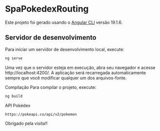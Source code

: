 # SpaPokedexRouting

Este projeto foi gerado usando o [Angular CLI](https://github.com/angular/angular-cli) versão 19.1.6.

## Servidor de desenvolvimento

Para iniciar um servidor de desenvolvimento local, execute:

```bash
ng serve
```
Uma vez que o servidor esteja em execução, abra seu navegador e acesse http://localhost:4200/. A aplicação será recarregada automaticamente sempre que você modificar qualquer um dos arquivos-fonte.

Compilação
Para compilar o projeto, execute:
```bash
ng build
```
API Pokédex 
```bash
https://pokeapi.co/api/v2/pokemon
```

Obrigado pela visita!!
